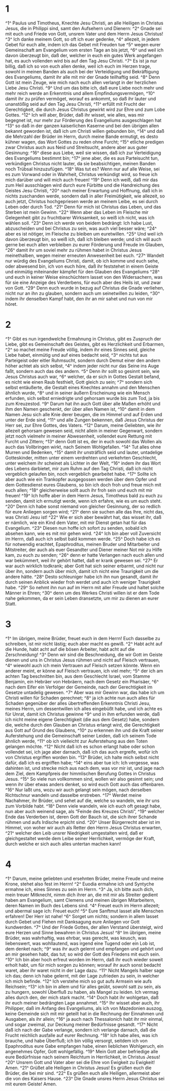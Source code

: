 # 1 
^1^ Paulus und Timotheus, Knechte Jesu Christi, an alle Heiligen in Christus Jesus, die in Philippi sind, samt den Aufsehern und Dienern: 
^2^ Gnade sei mit euch und Friede von Gott, unsrem Vater und dem Herrn Jesus Christus! 
^3^ Ich danke meinem Gott, so oft ich euer gedenke, 
^4^ allezeit, in jedem Gebet für euch alle, indem ich das Gebet mit Freuden tue 
^5^ wegen eurer Gemeinschaft am Evangelium vom ersten Tage an bis jetzt, 
^6^ und weil ich davon überzeugt bin, daß der, welcher in euch ein gutes Werk angefangen hat, es auch vollenden wird bis auf den Tag Jesu Christi. 
^7^ Es ist ja nur billig, daß ich so von euch allen denke, weil ich euch im Herzen trage, sowohl in meinen Banden als auch bei der Verteidigung und Bekräftigung des Evangeliums, damit ihr alle mit mir der Gnade teilhaftig seid. 
^8^ Denn Gott ist mein Zeuge, wie mich nach euch allen verlangt in der herzlichen Liebe Jesu Christi. 
^9^ Und um das bitte ich, daß eure Liebe noch mehr und mehr reich werde an Erkenntnis und allem Empfindungsvermögen, 
^10^ damit ihr zu prüfen vermöget, worauf es ankommt, so daß ihr lauter und unanstößig seid auf den Tag Jesu Christi, 
^11^ erfüllt mit Frucht der Gerechtigkeit, die durch Jesus Christus gewirkt wird zur Ehre und zum Lobe Gottes. 
^12^ Ich will aber, Brüder, daß ihr wisset, wie alles, was mir begegnet ist, nur mehr zur Förderung des Evangeliums ausgeschlagen hat 
^13^ so daß in der ganzen kaiserlichen Kaserne und bei den übrigen allen bekannt geworden ist, daß ich um Christi willen gebunden bin, 
^14^ und daß die Mehrzahl der Brüder im Herrn, durch meine Bande ermutigt, es desto kühner wagen, das Wort Gottes zu reden ohne Furcht; 
^15^ etliche predigen zwar Christus auch aus Neid und Streitsucht, andere aber aus guter Gesinnung: 
^16^ diese aus Liebe, weil sie wissen, daß ich zur Verteidigung des Evangeliums bestimmt bin; 
^17^ jene aber, die es aus Parteisucht tun, verkündigen Christus nicht lauter, da sie beabsichtigen, meinen Banden noch Trübsal hinzuzufügen. 
^18^ Was tut es? Wenn nur auf alle Weise, sei es zum Vorwand oder in Wahrheit, Christus verkündigt wird, so freue ich mich darüber und will mich auch freuen! 
^19^ Denn ich weiß, daß mir das zum Heil ausschlagen wird durch eure Fürbitte und die Handreichung des Geistes Jesu Christi, 
^20^ nach meiner Erwartung und Hoffnung, daß ich in nichts zuschanden werde, sondern daß in aller Freimütigkeit, wie allezeit, so auch jetzt, Christus hochgepriesen werde an meinem Leibe, es sei durch Leben oder durch Tod. 
^21^ Denn für mich ist Christus das Leben, und das Sterben ist mein Gewinn. 
^22^ Wenn aber das Leben im Fleische mir Gelegenheit gibt zu fruchtbarer Wirksamkeit, so weiß ich nicht, was ich wählen soll. 
^23^ Denn ich werde von beidem bedrängt: Ich habe Lust, abzuscheiden und bei Christus zu sein, was auch viel besser wäre; 
^24^ aber es ist nötiger, im Fleische zu bleiben um euretwillen. 
^25^ Und weil ich davon überzeugt bin, so weiß ich, daß ich bleiben werde; und ich will auch gerne bei euch allen verbleiben zu eurer Förderung und Freude im Glauben, 
^26^ damit ihr um soviel mehr zu rühmen habet in Christus Jesus meinethalben, wegen meiner erneuten Anwesenheit bei euch. 
^27^ Wandelt nur würdig des Evangeliums Christi, damit, ob ich komme und euch sehe, oder abwesend bin, ich von euch höre, daß ihr feststehet in einem Geiste und einmütig miteinander kämpfet für den Glauben des Evangeliums 
^28^ und euch in keiner Weise einschüchtern lasset von den Widersachern, was für sie eine Anzeige des Verderbens, für euch aber des Heils ist, und zwar von Gott. 
^29^ Denn euch wurde in bezug auf Christus die Gnade verliehen, nicht nur an ihn zu glauben, sondern auch um seinetwillen zu leiden, 
^30^ indem ihr denselben Kampf habt, den ihr an mir sahet und nun von mir höret. 

# 2 
^1^ Gibt es nun irgendwelche Ermahnung in Christus, gibt es Zuspruch der Liebe, gibt es Gemeinschaft des Geistes, gibt es Herzlichkeit und Erbarmen, 
^2^ so machet meine Freude völlig, indem ihr eines Sinnes seid, gleiche Liebe habet, einmütig und auf eines bedacht seid, 
^3^ nichts tut aus Parteigeist oder eitler Ruhmsucht, sondern durch Demut einer den andern höher achtet als sich selbst, 
^4^ indem jeder nicht nur das Seine ins Auge faßt, sondern auch das des andern. 
^5^ Denn ihr sollt so gesinnt sein, wie Jesus Christus auch war, 
^6^ welcher, da er sich in Gottes Gestalt befand, es nicht wie einen Raub festhielt, Gott gleich zu sein; 
^7^ sondern sich selbst entäußerte, die Gestalt eines Knechtes annahm und den Menschen ähnlich wurde, 
^8^ und in seiner äußern Erscheinung wie ein Mensch erfunden, sich selbst erniedrigte und gehorsam wurde bis zum Tod, ja bis zum Kreuzestod. 
^9^ Darum hat ihn auch Gott über alle Maßen erhöht und ihm den Namen geschenkt, der über allen Namen ist, 
^10^ damit in dem Namen Jesu sich alle Knie derer beugen, die im Himmel und auf Erden und unter der Erde sind, 
^11^ und alle Zungen bekennen, daß Jesus Christus der Herr sei, zur Ehre Gottes, des Vaters. 
^12^ Darum, meine Geliebten, wie ihr allezeit gehorsam gewesen seid, nicht allein in meiner Gegenwart, sondern jetzt noch vielmehr in meiner Abwesenheit, vollendet eure Rettung mit Furcht und Zittern; 
^13^ denn Gott ist es, der in euch sowohl das Wollen als auch das Vollbringen wirkt, nach Seinem Wohlgefallen. 
^14^ Tut alles ohne Murren und Bedenken, 
^15^ damit ihr unsträflich seid und lauter, untadelige Gotteskinder, mitten unter einem verdrehten und verkehrten Geschlecht, unter welchem ihr scheinet als Lichter in der Welt, 
^16^ indem ihr das Wort des Lebens darbietet, mir zum Ruhm auf den Tag Christi, daß ich nicht vergeblich gelaufen bin, noch vergeblich gearbeitet habe. 
^17^ Sollte ich aber auch wie ein Trankopfer ausgegossen werden über dem Opfer und dem Gottesdienst eures Glaubens, so bin ich doch froh und freue mich mit euch allen; 
^18^ gleicherweise sollt auch ihr froh sein und euch mit mir freuen! 
^19^ Ich hoffe aber in dem Herrn Jesus, Timotheus bald zu euch zu senden, damit ich ermutigt werde, wenn ich erfahre, wie es um euch steht. 
^20^ Denn ich habe sonst niemand von gleicher Gesinnung, der so redlich für eure Anliegen sorgen wird; 
^21^ denn sie suchen alle das Ihre, nicht das, was Christi Jesu ist! 
^22^ Wie er sich aber bewährt hat, das wisset ihr, daß er nämlich, wie ein Kind dem Vater, mit mir Dienst getan hat für das Evangelium. 
^23^ Diesen nun hoffe ich sofort zu senden, sobald ich absehen kann, wie es mit mir gehen wird. 
^24^ Ich bin aber voll Zuversicht im Herrn, daß auch ich selbst bald kommen werde. 
^25^ Doch habe ich es für notwendig erachtet, Epaphroditus, meinen Bruder und Mitarbeiter und Mitstreiter, der auch als euer Gesandter und Diener meiner Not mir zu Hilfe kam, zu euch zu senden; 
^26^ denn er hatte Verlangen nach euch allen und war bekümmert, weil ihr gehört hattet, daß er krank gewesen sei. 
^27^ Er war auch wirklich todkrank; aber Gott hat sich seiner erbarmt, und nicht nur über ihn, sondern auch über mich, damit ich nicht eine Traurigkeit um die andere hätte. 
^28^ Desto schleuniger habe ich ihn nun gesandt, damit ihr durch seinen Anblick wieder froh werdet und auch ich weniger Traurigkeit habe. 
^29^ So nehmt ihn nun auf im Herrn mit aller Freude und haltet solche Männer in Ehren; 
^30^ denn um des Werkes Christi willen ist er dem Tode nahe gekommen, da er sein Leben dransetzte, um mir zu dienen an eurer Statt. 

# 3 
^1^ Im übrigen, meine Brüder, freuet euch in dem Herrn! Euch dasselbe zu schreiben, ist mir nicht lästig; euch aber macht es gewiß. 
^2^ Habt acht auf die Hunde, habt acht auf die bösen Arbeiter, habt acht auf die Zerschneidung! 
^3^ Denn wir sind die Beschneidung, die wir Gott im Geiste dienen und uns in Christus Jesus rühmen und nicht auf Fleisch vertrauen, 
^4^ wiewohl auch ich mein Vertrauen auf Fleisch setzen könnte. Wenn ein anderer meint, er könne auf Fleisch vertrauen, ich viel mehr; 
^5^ der ich am achten Tag beschnitten bin, aus dem Geschlecht Israel, vom Stamme Benjamin, ein Hebräer von Hebräern, nach dem Gesetz ein Pharisäer, 
^6^ nach dem Eifer ein Verfolger der Gemeinde, nach der Gerechtigkeit im Gesetze untadelig gewesen. 
^7^ Aber was mir Gewinn war, das habe ich um Christi willen für Schaden gerechnet; 
^8^ ja ich achte nun auch alles für Schaden gegenüber der alles übertreffenden Erkenntnis Christi Jesu, meines Herrn, um dessentwillen ich alles eingebüßt habe, und ich achte es für Unrat, damit ich Christus gewinne 
^9^ und in ihm erfunden werde, daß ich nicht meine eigene Gerechtigkeit (die aus dem Gesetz) habe, sondern die, welche durch den Glauben an Christus erlangt wird, die Gerechtigkeit aus Gott auf Grund des Glaubens, 
^10^ zu erkennen ihn und die Kraft seiner Auferstehung und die Gemeinschaft seiner Leiden, daß ich seinem Tode ähnlich werde, 
^11^ ob ich vielleicht zur Auferstehung aus den Toten gelangen möchte. 
^12^ Nicht daß ich es schon erlangt habe oder schon vollendet sei, ich jage aber darnach, daß ich das auch ergreife, wofür ich von Christus ergriffen worden bin. 
^13^ Brüder, ich halte mich selbst nicht dafür, daß ich es ergriffen habe; 
^14^ eins aber tue ich: Ich vergesse, was dahinten ist, und strecke mich aus nach dem, was vor mir ist, und jage nach dem Ziel, dem Kampfpreis der himmlischen Berufung Gottes in Christus Jesus. 
^15^ So viele nun vollkommen sind, wollen wir also gesinnt sein; und wenn ihr über etwas anders denket, so wird euch Gott auch das offenbaren. 
^16^ Nur laßt uns, wozu wir auch gelangt sein mögen, nach derselben Richtschnur wandeln und dasselbe erstreben. 
^17^ Werdet meine Nachahmer, ihr Brüder, und sehet auf die, welche so wandeln, wie ihr uns zum Vorbilde habt. 
^18^ Denn viele wandeln, wie ich euch oft gesagt habe, nun aber auch weinend sage, als “Feinde des Kreuzes Christi”, 
^19^ welcher Ende das Verderben ist, deren Gott der Bauch ist, die sich ihrer Schande rühmen und aufs Irdische erpicht sind. 
^20^ Unser Bürgerrecht aber ist im Himmel, von woher wir auch als Retter den Herrn Jesus Christus erwarten, 
^21^ welcher den Leib unsrer Niedrigkeit umgestalten wird, daß er gleichgestaltet werde dem Leibe seiner Herrlichkeit, vermöge der Kraft, durch welche er sich auch alles untertan machen kann! 

# 4 
^1^ Darum, meine geliebten und ersehnten Brüder, meine Freude und meine Krone, stehet also fest im Herrn! 
^2^ Euodia ermahne ich und Syntyche ermahne ich, eines Sinnes zu sein im Herrn. 
^3^ Ja, ich bitte auch dich, mein treuer Mitknecht, nimm dich ihrer an, die mit mir als Streiter gedient haben am Evangelium, samt Clemens und meinen übrigen Mitarbeitern, deren Namen im Buch des Lebens sind. 
^4^ Freuet euch im Herrn allezeit; und abermal sage ich: Freuet euch! 
^5^ Eure Sanftmut lasset alle Menschen erfahren! Der Herr ist nahe! 
^6^ Sorget um nichts; sondern in allem lasset durch Gebet und Flehen mit Danksagung eure Anliegen vor Gott kundwerden. 
^7^ Und der Friede Gottes, der allen Verstand übersteigt, wird eure Herzen und Sinne bewahren in Christus Jesus! 
^8^ Im übrigen, meine Brüder, was wahrhaftig, was ehrbar, was gerecht, was keusch, was liebenswert, was wohllautend, was irgend eine Tugend oder ein Lob ist, dem denket nach; 
^9^ was ihr auch gelernt und empfangen und gehört und an mir gesehen habt, das tut; so wird der Gott des Friedens mit euch sein. 
^10^ Ich bin aber hoch erfreut worden im Herrn, daß ihr euch wieder soweit erholt habt, um für mich sorgen zu können; worauf ihr auch sonst bedacht waret, aber ihr waret nicht in der Lage dazu. 
^11^ Nicht Mangels halber sage ich das; denn ich habe gelernt, mit der Lage zufrieden zu sein, in welcher ich mich befinde. 
^12^ Ich verstehe mich so gut aufs Armsein wie aufs Reichsein; 
^13^ ich bin in allem und für alles geübt, sowohl satt zu sein, als zu hungern, sowohl Überfluß zu haben, als Mangel zu leiden. Ich vermag alles durch den, der mich stark macht. 
^14^ Doch habt ihr wohlgetan, daß ihr euch meiner bedrängten Lage annahmet. 
^15^ Ihr wisset aber auch, ihr Philipper, daß im Anfang des Evangeliums, als ich von Mazedonien auszog, keine Gemeinde sich mit mir geteilt hat in die Rechnung der Einnahmen und Ausgaben, als ihr allein; 
^16^ ja auch nach Thessalonich habt ihr mir einmal, und sogar zweimal, zur Deckung meiner Bedürfnisse gesandt. 
^17^ Nicht daß ich nach der Gabe verlange, sondern ich verlange darnach, daß die Frucht reichlich ausfalle auf eurer Rechnung. 
^18^ Ich habe alles, was ich brauche, und habe Überfluß; ich bin völlig versorgt, seitdem ich von Epaphroditus eure Gabe empfangen habe, einen lieblichen Wohlgeruch, ein angenehmes Opfer, Gott wohlgefällig. 
^19^ Mein Gott aber befriedige alle eure Bedürfnisse nach seinem Reichtum in Herrlichkeit, in Christus Jesus! 
^20^ Unsrem Gott und Vater aber sei die Ehre von Ewigkeit zu Ewigkeit! Amen. 
^21^ Grüßet alle Heiligen in Christus Jesus! Es grüßen euch die Brüder, die bei mir sind. 
^22^ Es grüßen euch alle Heiligen, allermeist aber die von des Kaisers Hause. 
^23^ Die Gnade unsres Herrn Jesus Christus sei mit eurem Geiste! Amen. 